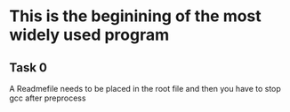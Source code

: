 # This is the beginining of the most widely used program 

## Task 0 

A Readmefile needs to be placed in the root file and then you have to stop gcc after preprocess
